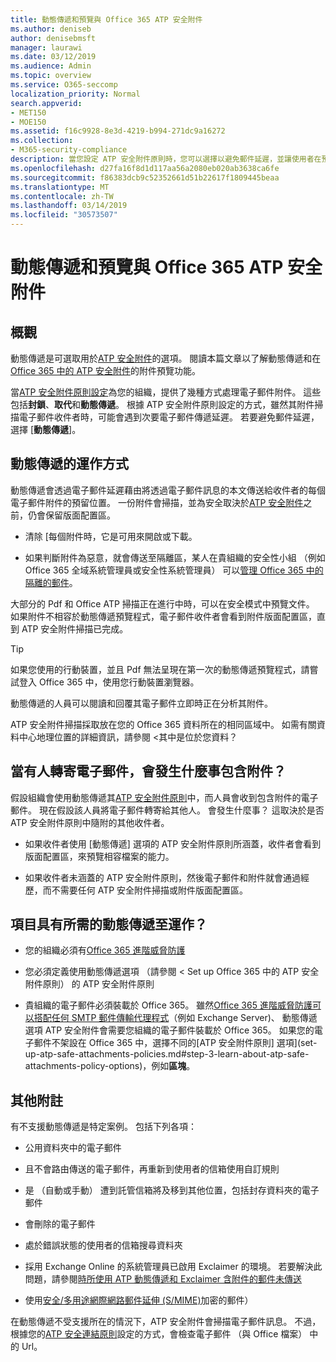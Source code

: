 ```yaml
---
title: 動態傳遞和預覽與 Office 365 ATP 安全附件
ms.author: deniseb
author: denisebmsft
manager: laurawi
ms.date: 03/12/2019
ms.audience: Admin
ms.topic: overview
ms.service: O365-seccomp
localization_priority: Normal
search.appverid:
- MET150
- MOE150
ms.assetid: f16c9928-8e3d-4219-b994-271dc9a16272
ms.collection:
- M365-security-compliance
description: 當您設定 ATP 安全附件原則時，您可以選擇以避免郵件延遲，並讓使用者在預覽所掃描的附件動態傳遞。
ms.openlocfilehash: d27fa16f8d1d117aa56a2080eb020ab3638ca6fe
ms.sourcegitcommit: f86383dcb9c52352661d51b22617f1809445beaa
ms.translationtype: MT
ms.contentlocale: zh-TW
ms.lasthandoff: 03/14/2019
ms.locfileid: "30573507"
---
```

# <a name="dynamic-delivery-and-previewing-with-office-365-atp-safe-attachments"></a>動態傳遞和預覽與 Office 365 ATP 安全附件

## <a name="overview"></a>概觀

動態傳遞是可選取用於[ATP 安全附件](atp-safe-attachments.md)的選項。 閱讀本篇文章以了解動態傳遞和在[Office 365 中的 ATP 安全附件](atp-safe-attachments.md)的附件預覽功能。

當[ATP 安全附件原則設定](set-up-atp-safe-attachments-policies.md)為您的組織，提供了幾種方式處理電子郵件附件。 這些包括**封鎖**、**取代**和**動態傳遞**。 根據 ATP 安全附件原則設定的方式，雖然其附件掃描電子郵件收件者時，可能會遇到次要電子郵件傳遞延遲。 若要避免郵件延遲，選擇 [**動態傳遞**]。
  
## <a name="how-dynamic-delivery-works"></a>動態傳遞的運作方式
  
動態傳遞會透過電子郵件延遲藉由將透過電子郵件訊息的本文傳送給收件者的每個電子郵件附件的預留位置。 一份附件會掃描，並為安全取決於[ATP 安全附件](atp-safe-attachments.md)之前，仍會保留版面配置區。 

- 清除 [每個附件時，它是可用來開啟或下載。 

- 如果判斷附件為惡意，就會傳送至隔離區，某人在貴組織的安全性小組 （例如 Office 365 全域系統管理員或安全性系統管理員） 可以[管理 Office 365 中的隔離的郵件](manage-quarantined-messages-and-files.md)。

大部分的 Pdf 和 Office ATP 掃描正在進行中時，可以在安全模式中預覽文件。 如果附件不相容於動態傳遞預覽程式，電子郵件收件者會看到附件版面配置區，直到 ATP 安全附件掃描已完成。

> [!TIP]
> 如果您使用的行動裝置，並且 Pdf 無法呈現在第一次的動態傳遞預覽程式，請嘗試登入 Office 365 中，使用您行動裝置瀏覽器。

動態傳遞的人員可以閱讀和回覆其電子郵件立即時正在分析其附件。 

ATP 安全附件掃描採取放在您的 Office 365 資料所在的相同區域中。 如需有關資料中心地理位置的詳細資訊，請參閱 <<c0>其中是位於您資料？ 
  
## <a name="what-happens-when-someone-forwards-an-email-that-contains-an-attachment"></a>當有人轉寄電子郵件，會發生什麼事包含附件？

假設組織會使用動態傳遞其[ATP 安全附件原則](set-up-atp-safe-attachments-policies.md)中，而人員會收到包含附件的電子郵件。 現在假設該人員將電子郵件轉寄給其他人。 會發生什麼事？ 這取決於是否 ATP 安全附件原則中隨附的其他收件者。
  
- 如果收件者使用 [動態傳遞] 選項的 ATP 安全附件原則所涵蓋，收件者會看到版面配置區，來預覽相容檔案的能力。
    
- 如果收件者未涵蓋的 ATP 安全附件原則，然後電子郵件和附件就會通過經歷，而不需要任何 ATP 安全附件掃描或附件版面配置區。
    
## <a name="whats-required-for-dynamic-delivery-to-work"></a>項目具有所需的動態傳遞至運作？

- 您的組織必須有[Office 365 進階威脅防護](office-365-atp.md)
    
- 您必須定義使用動態傳遞選項 （請參閱 < <b0>Set up Office 365 中的 ATP 安全附件原則</b0>） 的 ATP 安全附件原則
    
- 貴組織的電子郵件必須裝載於 Office 365。 雖然[Office 365 進階威脅防護可以搭配任何 SMTP 郵件傳輸代理程式](https://docs.microsoft.com/office365/servicedescriptions/office-365-advanced-threat-protection-service-description#requirements-for-office-365-advanced-threat-protection-atp)（例如 Exchange Server)、 動態傳遞選項 ATP 安全附件會需要您組織的電子郵件裝載於 Office 365。 如果您的電子郵件不架設在 Office 365 中，選擇不同的[ATP 安全附件原則] 選項](set-up-atp-safe-attachments-policies.md#step-3-learn-about-atp-safe-attachments-policy-options)，例如**區塊**。
    
## <a name="additional-considerations"></a>其他附註

有不支援動態傳遞是特定案例。 包括下列各項：
  
- 公用資料夾中的電子郵件
    
- 且不會路由傳送的電子郵件，再重新到使用者的信箱使用自訂規則
    
- 是 （自動或手動） 遭到託管信箱將及移到其他位置，包括封存資料夾的電子郵件
    
- 會刪除的電子郵件
    
- 處於錯誤狀態的使用者的信箱搜尋資料夾
    
- 採用 Exchange Online 的系統管理員已啟用 Exclaimer 的環境。 若要解決此問題，請參閱[時所使用 ATP 動態傳遞和 Exclaimer 含附件的郵件未傳送](https://support.microsoft.com/help/4014438/messages-with-attachments-are-not-delivered-when-atp-dynamic-delivery)

- 使用[安全/多用途網際網路郵件延伸 (S/MIME)](s-mime-for-message-signing-and-encryption.md)加密的郵件）

在動態傳遞不受支援所在的情況下，ATP 安全附件會掃描電子郵件訊息。 不過，根據您的[ATP 安全連結原則](set-up-atp-safe-links-policies.md)設定的方式，會檢查電子郵件 （與 Office 檔案） 中的 Url。